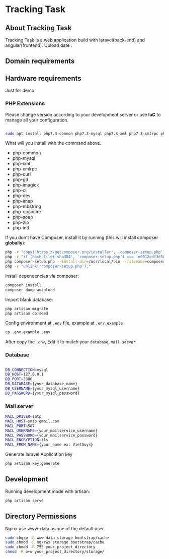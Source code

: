 # Tracking Task

## About Tracking Task

Tracking Task is a web application build with laravel(back-end) and angular(frontend).
Upload date : 

## Domain requirements

<!-- demo2.vietguys.biz -->

## Hardware requirements

Just for demo

### PHP Extensions

Please change version according to your development server or use __IaC__ to manage all your configuration.

```bash

sudo apt install php7.3-common php7.3-mysql php7.3-xml php7.3-xmlrpc php7.3-curl php7.3-gd php7.3-imagick php7.3-cli php7.3-dev php7.3-imap php7.3-mbstring php7.3-opcache php7.3-soap php7.3-zip php7.3-intl -y

```

What will you install with the command above.

* php-common
* php-mysql
* php-xml
* php-xmlrpc
* php-curl
* php-gd
* php-imagick
* php-cli
* php-dev
* php-imap
* php-mbstring
* php-opcache
* php-soap
* php-zip
* php-intl

If you don't have Composer, install it by running (this will install composer __globally__):

```bash
php -r "copy('https://getcomposer.org/installer', 'composer-setup.php');"
php -r "if (hash_file('sha384', 'composer-setup.php') === 'e0012edf3e80b6978849f5eff0d4b4e4c79ff1609dd1e613307e16318854d24ae64f26d17af3ef0bf7cfb710ca74755a') { echo 'Installer verified'; } else { echo 'Installer corrupt'; unlink('composer-setup.php'); } echo PHP_EOL;"
php composer-setup.php --install-dir=/usr/local/bin --filename=composer
php -r "unlink('composer-setup.php');"
```

Install dependencies via composer:

```bash
composer install
composer dump-autoload
```

Import blank database:

```bash
php artisan migrate
php artisan db:seed
```

Config environment at `.env` file, example at `.env.example`

```bash
cp .env.example .env
```

After copy the `.env`, Edit it to match your `database`, `mail server` 

### Database

```bash

DB_CONNECTION=mysql
DB_HOST=127.0.0.1
DB_PORT=3306
DB_DATABASE={your_database_name}
DB_USERNAME={your_mysql_username}
DB_PASSWORD={your_mysql_password}
```

### Mail server

```bash
MAIL_DRIVER=smtp
MAIL_HOST=smtp.gmail.com
MAIL_PORT=587
MAIL_USERNAME={your_mailservice_username}
MAIL_PASSWORD={your_mailservice_password}
MAIL_ENCRYPTION=tls
MAIL_FROM_NAME={your_name ex: VietGuys}

```

Generate laravel Application key

```bash
php artisan key:generate
```

## Development

Running development mode with artisan:

```bash
php artisan serve
```

## Directory Permissions

Nginx use www-data as one of the default user.

```bash
sudo chgrp -R www-data storage bootstrap/cache
sudo chmod -R ug+rwx storage bootstrap/cache
sudo chmod -R 755 your_project_directory
chmod -R o+w your_project_directory/storage/
```
